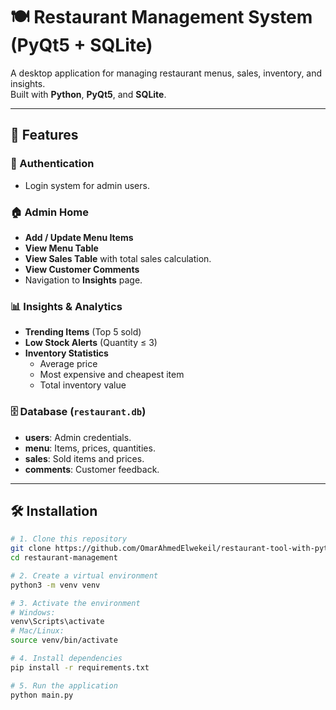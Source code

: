 # 🍽️ Restaurant Management System (PyQt5 + SQLite)

A desktop application for managing restaurant menus, sales, inventory, and insights.  
Built with **Python**, **PyQt5**, and **SQLite**.

---

## 🚀 Features

### 🔑 Authentication
- Login system for admin users.

### 🏠 Admin Home
- **Add / Update Menu Items**
- **View Menu Table**
- **View Sales Table** with total sales calculation.
- **View Customer Comments**
- Navigation to **Insights** page.

### 📊 Insights & Analytics
- **Trending Items** (Top 5 sold)
- **Low Stock Alerts** (Quantity ≤ 3)
- **Inventory Statistics**
  - Average price
  - Most expensive and cheapest item
  - Total inventory value

### 🗄️ Database (`restaurant.db`)
- **users**: Admin credentials.
- **menu**: Items, prices, quantities.
- **sales**: Sold items and prices.
- **comments**: Customer feedback.

---

## 🛠️ Installation

```bash
# 1. Clone this repository
git clone https://github.com/OmarAhmedElwekeil/restaurant-tool-with-python.git
cd restaurant-management

# 2. Create a virtual environment
python3 -m venv venv

# 3. Activate the environment
# Windows:
venv\Scripts\activate
# Mac/Linux:
source venv/bin/activate

# 4. Install dependencies
pip install -r requirements.txt

# 5. Run the application
python main.py
